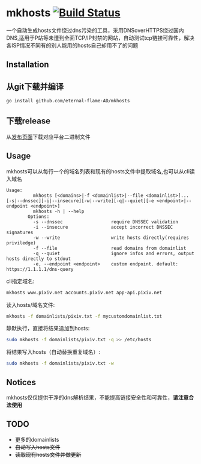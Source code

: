 # mkhosts [![Build Status](https://travis-ci.org/eternal-flame-AD/mkhosts.svg?branch=master)](https://travis-ci.org/eternal-flame-AD/mkhosts)
一个自动生成hosts文件绕过dns污染的工具，采用DNSoverHTTPS绕过国内DNS,适用于P站等未遭到全面TCP/IP封禁的网站，自动测试tcp链接可靠性，解决各ISP情况不同有的别人能用的hosts自己却用不了的问题

## Installation

## 从git下载并编译
```bash
go install github.com/eternal-flame-AD/mkhosts
```
## 下载release

从[发布页面](https://github.com/eternal-flame-AD/mkhosts/releases/latest)下载对应平台二进制文件

## Usage

mkhosts可以从每行一个的域名列表和现有的hosts文件中提取域名,也可以从cli读入域名

```
Usage:
          mkhosts [<domains>|-f <domainlist>|--file <domainlist>]... [-s|--dnssec][-i|--insecure][-w|--write][-q|--quiet][-e <endpoint>|--endpoint <endpoint>]
          mkhosts -h | --help
        Options:
          -s --dnssec                  require DNSSEC validation
          -i --insecure                accept incorrect DNSSEC signatures
          -w --write                   write hosts directly(requires priviledge)
          -f --file                    read domains from domainlist
          -q --quiet                   ignore infos and errors, output hosts directly to stdout
          -e, --endpoint <endpoint>    custom endpoint. default: https://1.1.1.1/dns-query
```

cli指定域名:
```bash
mkhosts www.pixiv.net accounts.pixiv.net app-api.pixiv.net
```
读入hosts/域名文件:
```bash
mkhosts -f domainlists/pixiv.txt -f mycustomdomainlist.txt
```
静默执行，直接将结果追加到hosts:
```bash
sudo mkhosts -f domainlists/pixiv.txt -q >> /etc/hosts
```
将结果写入hosts（自动替换重复域名）:
```bash
sudo mkhosts -f domainlists/pixiv.txt -w
```

## Notices

mkhosts仅仅提供干净的dns解析结果，不能提高链接安全性和可靠性，**请注意合法使用**

## TODO

- 更多的domainlists
- <s>自动写入hosts文件</s>
- <s>读取现有hosts文件并做更新</s>
